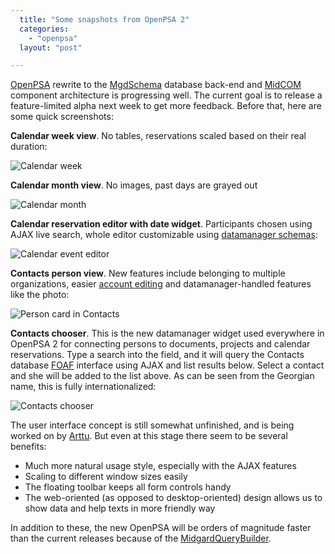 ```yaml
---
  title: "Some snapshots from OpenPSA 2"
  categories: 
    - "openpsa"
  layout: "post"

---
```

[OpenPSA][1] rewrite to the [MgdSchema][2] database back-end and [MidCOM][3] component architecture is progressing well. The current goal is to release a feature-limited alpha next week to get more feedback. Before that, here are some quick screenshots:

__Calendar week view__. No tables, reservations scaled based on their real duration:

![Calendar week](https://d2vqpl3tx84ay5.cloudfront.net/openpsa2-calendar-week.jpg)

__Calendar month view__. No images, past days are grayed out

![Calendar month](https://d2vqpl3tx84ay5.cloudfront.net/openpsa2-calendar-month.jpg)

__Calendar reservation editor with date widget__. Participants chosen using AJAX live search, whole editor customizable using [datamanager schemas][4]:

![Calendar event editor](https://d2vqpl3tx84ay5.cloudfront.net/openpsa2-calendar-edit-datewidget.jpg)

__Contacts person view__. New features include belonging to multiple organizations, easier [account editing][5] and datamanager-handled features like the photo:

![Person card in Contacts](https://d2vqpl3tx84ay5.cloudfront.net/openpsa2-contacts-person.jpg)

__Contacts chooser__. This is the new datamanager widget used everywhere in OpenPSA 2 for connecting persons to documents, projects and calendar reservations. Type a search into the field, and it will query the Contacts database [FOAF][6] interface using AJAX and list results below. Select a contact and she will be added to the list above. As can be seen from the Georgian name, this is fully internationalized:

![Contacts chooser](https://d2vqpl3tx84ay5.cloudfront.net/openpsa2-contactschooser.jpg)

The user interface concept is still somewhat unfinished, and is being worked on by [Arttu][7]. But even at this stage there seem to be several benefits:

- Much more natural usage style, especially with the AJAX features
- Scaling to different window sizes easily
- The floating toolbar keeps all form controls handy
- The web-oriented (as opposed to desktop-oriented) design allows us to show data and help texts in more friendly way

In addition to these, the new OpenPSA will be orders of magnitude faster than the current releases because of the [MidgardQueryBuilder][8].

[1]: http://www.openpsa.org/
[2]: http://www.midgard-project.org/midcom-permalink-30060725e11ec9472825fd8bce02725c
[3]: http://www.midgard-project.org/midcom-permalink-85e86ba5433b5566da29fe9b32e2a425
[4]: http://www.midgard-project.org/midcom-permalink-7cd14d19bbf0b9c8d31e6aceb0992eb9
[5]: http://www.nemein.com/people/tktuomin/midcom-permalink-97d63529fe4a94818fd0364fd1ba1674
[6]: http://www.foaf-project.org/
[7]: http://www.kaktus.cc/midcom-permalink-877a6623397285f917f8b331c2efddea
[8]: http://www.nemein.com/people/piotras/midcom-permalink-8312e0e1eaeb0dec677519191b9390d8
